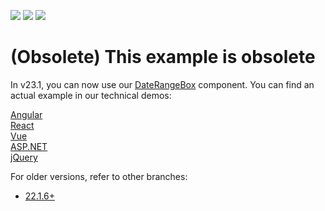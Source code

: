 <!-- default badges list -->
![](https://img.shields.io/endpoint?url=https://codecentral.devexpress.com/api/v1/VersionRange/566189628/23.1.3%2B)
[![](https://img.shields.io/badge/Open_in_DevExpress_Support_Center-FF7200?style=flat-square&logo=DevExpress&logoColor=white)](https://supportcenter.devexpress.com/ticket/details/T1127540)
[![](https://img.shields.io/badge/📖_How_to_use_DevExpress_Examples-e9f6fc?style=flat-square)](https://docs.devexpress.com/GeneralInformation/403183)
<!-- default badges end -->

# (Obsolete) This example is obsolete

In v23.1, you can now use our [DateRangeBox](https://js.devexpress.com/Documentation/Guide/UI_Components/DateRangeBox/Getting_Started_with_DateRangeBox/) component. You can find an actual example in our technical demos:

[Angular](https://js.devexpress.com/Demos/WidgetsGallery/Demo/DateRangeBox/Overview/Angular/Light/)<br/>
[React](https://js.devexpress.com/Demos/WidgetsGallery/Demo/DateRangeBox/Overview/React/Light/)<br/>
[Vue](https://js.devexpress.com/Demos/WidgetsGallery/Demo/DateRangeBox/Overview/Vue/Light/)<br/>
[ASP.NET](https://demos.devexpress.com/ASPNetCore/Demo/DateRangeBox/Overview/)<br/>
[jQuery](https://js.devexpress.com/Demos/WidgetsGallery/Demo/DateRangeBox/Overview/jQuery/Light/)

For older versions, refer to other branches:
 - [22.1.6+](https://github.com/DevExpress-Examples/devextreme-dropdownbox-create-date-range-picker/tree/22.1.6+)
